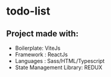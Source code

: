 # todo-list
## Project made with:
- Boilerplate: ViteJs
- Framework : ReactJs
- Languages : Sass/HTML/Typescript
- State Management Library: REDUX
